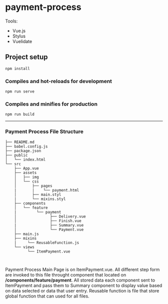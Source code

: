 # payment-process

Tools:
- Vue.js
- Stylus
- Vuelidate

## Project setup
```
npm install
```

### Compiles and hot-reloads for development
```
npm run serve
```

### Compiles and minifies for production
```
npm run build
```
---------------------------------------------------------------------------------------------
### Payment Process File Structure
```
├── README.md
├── babel.config.js
├── package.json
├── public
│   └── index.html
└── src
    ├── App.vue
    ├── assets
    │   ├── img
    │   └── css
    │       ├── pages
    |       |    └── payment.html
    │       ├── main.styl
    |       └── mixins.styl
    ├── components
    │   └── feature
    |         └── payment
    │               ├── Delivery.vue
    │               ├── Finish.vue
    |               ├── Summary.vue
    │               └── Payment.vue
    ├── main.js
    ├── mixins
    |     └── ReusableFunction.js
    └── views
          └── ItemPayment.vue
    
```

```

```
Payment Process Main Page is on ItemPayment.vue. All different step form are invoked to this file throught component that located on **/components/feature/payment**.
All stored data each component sent to ItemPayment and pass them to Summary component to display value based on data selected or data that user entry.
Reusable function is file that store global function that can used for all files.
